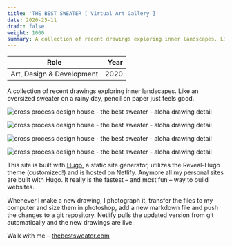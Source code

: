 ```yaml
---
title: 'THE BEST SWEATER [ Virtual Art Gallery ]'
date: 2020-25-11
draft: false
weight: 1000
summary: A collection of recent drawings exploring inner landscapes. Like an oversized sweater on a rainy day, pencil on paper just feels good. 
---
```


| Role | Year |
| ----------- | -----------: |
| Art, Design & Development | 2020 |

A collection of recent drawings exploring inner landscapes. Like an oversized sweater on a rainy day, pencil on paper just feels good.  

![cross process design house - the best sweater - aloha drawing detail](/images/work/cross-process-design-house-the-best-sweater-aloha1.png "Aloha drawing detail")

![cross process design house - the best sweater - aloha drawing detail](/images/work/cross-process-design-house-the-best-sweater-aloha2.png "Aloha drawing detail")

![cross process design house - the best sweater - aloha drawing detail](/images/work/cross-process-design-house-the-best-sweater-aloha3.png "Aloha drawing detail")

![cross process design house - the best sweater - aloha drawing detail](/images/work/cross-process-design-house-the-best-sweater-aloha4.png "Aloha drawing and description")

This site is built with [Hugo](https://gohugo.io), a static site generator, utilizes the Reveal-Hugo theme (customized!) and is hosted on Netlify. Anymore all my personal sites are built with Hugo. It really is the fastest – and most fun – way to build websites.

Whenever I make a new drawing, I photograph it, transfer the files to my computer and size them in photoshop, add a new markdown file and push the changes to a git repository. Netlify pulls the updated version from git automatically and the new drawings are live.  

Walk with me – [thebestsweater.com](https://thebestsweater.com)




